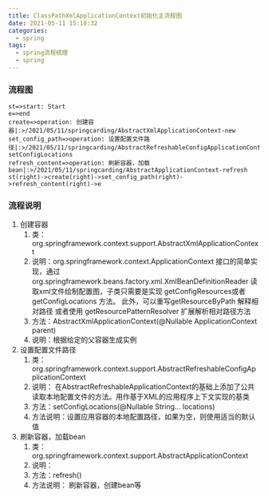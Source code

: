 ```yaml
---
title: ClassPathXmlApplicationContext初始化主流程图
date: 2021-05-11 15:18:32
categories:
  - spring
tags:
  - spring流程梳理
  - spring
---
```


### 流程图

```flow
st=>start: Start
e=>end
create=>operation: 创建容器|:>/2021/05/11/springcarding/AbstractXmlApplicationContext-new
set_config_path=>operation: 设置配置文件路径|:>/2021/05/11/springcarding/AbstractRefreshableConfigApplicationContext-setConfigLocations
refresh_content=>operation: 刷新容器，加载bean|:>/2021/05/11/springcarding/AbstractApplicationContext-refresh
st(right)->create(right)->set_config_path(right)->refresh_content(right)->e
```

### 流程说明

1. 创建容器
   1. 类：org.springframework.context.support.AbstractXmlApplicationContext
   2. 说明：org.springframework.context.ApplicationContext 接口的简单实现，通过org.springframework.beans.factory.xml.XmlBeanDefinitionReader 读取xml文件绘制配置图，子类只需要是实现 getConfigResources或者 getConfigLocations 方法。 此外，可以重写getResourceByPath 解释相对路径 或者使用 getResourcePatternResolver  扩展解析相对路径方法
   3. 方法：AbstractXmlApplicationContext(@Nullable ApplicationContext parent)
   4. 说明：根据给定的父容器生成实例
2. 设置配置文件路径
   1. 类：org.springframework.context.support.AbstractRefreshableConfigApplicationContext
   2. 说明：
      在AbstractRefreshableApplicationContext的基础上添加了公共读取本地配置文件的方法。用作基于XML的应用程序上下文实现的基类
   3. 方法：setConfigLocations(@Nullable String... locations)
   4. 方法说明：设置应用容器的本地配置路径，如果为空，则使用适当的默认值
3. 刷新容器，加载bean
   1. 类：  org.springframework.context.support.AbstractApplicationContext
   2. 说明：
   3. 方法：refresh()
   4. 方法说明：  刷新容器，创建bean等


